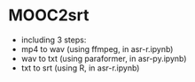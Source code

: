 # MOOC2srt
- including 3 steps:
- mp4 to wav (using ffmpeg, in asr-r.ipynb)
- wav to txt (using paraformer, in asr-py.ipynb)
- txt to srt (using R, in asr-r.ipynb)

